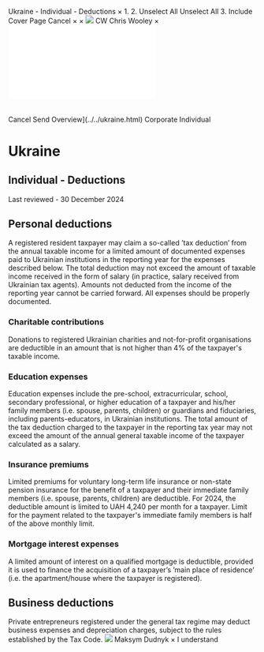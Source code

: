 Ukraine - Individual - Deductions
×
1.
2.
Unselect All
Unselect All
3.
Include Cover Page
Cancel
×
×
![](../../-/media/world-wide-tax-summaries/attachments/global---chris-wooley.ashx%3Frev=ac5e5f3223b34096b1afc2a6009c7320&revision=ac5e5f32-23b3-4096-b1af-c2a6009c7320&hash=859B7ADC84DC2CBEC9760E9E6EE7DE6D0A8BFCDF)
CW
Chris Wooley
×
![](deductions.html)
######
Cancel
Send
Overview](../../ukraine.html)
Corporate
Individual
# Ukraine
## Individual - Deductions
Last reviewed - 30 December 2024
## Personal deductions
A registered resident taxpayer may claim a so-called ’tax deduction’ from the annual taxable income for a limited amount of documented expenses paid to Ukrainian institutions in the reporting year for the expenses described below.
The total deduction may not exceed the amount of taxable income received in the form of salary (in practice, salary received from Ukrainian tax agents). Amounts not deducted from the income of the reporting year cannot be carried forward. All expenses should be properly documented.
### Charitable contributions
Donations to registered Ukrainian charities and not-for-profit organisations are deductible in an amount that is not higher than 4% of the taxpayer's taxable income.
### Education expenses
Education expenses include the pre-school, extracurricular, school, secondary professional, or higher education of a taxpayer and his/her family members (i.e. spouse, parents, children) or guardians and fiduciaries, including parents-educators, in Ukrainian institutions. The total amount of the tax deduction charged to the taxpayer in the reporting tax year may not exceed the amount of the annual general taxable income of the taxpayer calculated as a salary.
### Insurance premiums
Limited premiums for voluntary long-term life insurance or non-state pension insurance for the benefit of a taxpayer and their immediate family members (i.e. spouse, parents, children) are deductible. For 2024, the deductible amount is limited to UAH 4,240 per month for a taxpayer. Limit for the payment related to the taxpayer's immediate family members is half of the above monthly limit.
### Mortgage interest expenses
A limited amount of interest on a qualified mortgage is deductible, provided it is used to finance the acquisition of a taxpayer’s ’main place of residence’ (i.e. the apartment/house where the taxpayer is registered).
## Business deductions
Private entrepreneurs registered under the general tax regime may deduct business expenses and depreciation charges, subject to the rules established by the Tax Code.
![](../../-/media/world-wide-tax-summaries/attachments/ukraine---maksym_dudnyk.ashx%3Frev=998627ac8c5142b7851eb4a8e86edfdd&revision=998627ac-8c51-42b7-851e-b4a8e86edfdd&hash=F6184B2FFAC0DDBDC4B88A6029D0E271628D2715)
Maksym Dudnyk
×
I understand
